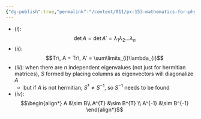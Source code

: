 ```yaml
---
{"dg-publish":true,"permalink":"/content/011/px-153-mathematics-for-physicists/term-2/px-153-k-linear-algebra/px-153-k17-properties-of-diagonalization/","noteIcon":"1","created":"2024-10-01T18:27:09.405+01:00","updated":"2024-11-26T19:40:45.171+00:00"}
---
```


- $(i):$
$$\det A = \det A' = \lambda_{1}\lambda_2\dots\lambda_{n}$$
- $(ii):$
$$Tr\, A = Tr\, A' = \sum\limits_{i}\lambda_{i}$$
- $(iii):$ when there are $n$ independent eigenvalues (not just for hermitian matrices), $S$ formed by placing columns as eigenvectors will diagonalize $A$ 
	- but if $A$ is not hermitian, $S^{\dagger}\neq S^{-1}$, so $S^{-1}$ needs to be found
- $(iv):$
$$\begin{align*}
A &\sim B\\
A^{T} &\sim B^{T} \\
A^{-1} &\sim B^{-1}
\end{align*}$$

